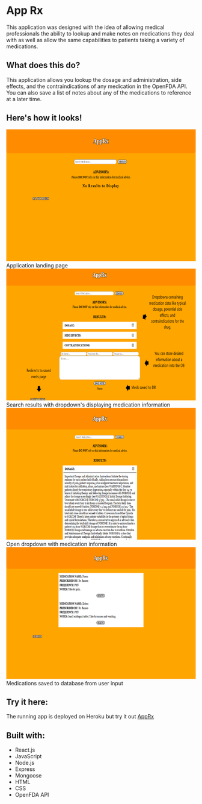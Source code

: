 # App Rx
This application was designed with the idea of allowing medical professionals the ability to lookup and make notes on medications they deal with as well as allow the same capabilities to patients taking a variety of medications. 

## What does this do?
This application allows you lookup the dosage and administration, side effects, and the contraindications of any medication in the OpenFDA API. You can also save a list of notes about any of the medications to reference at a later time.

## Here's how it looks!
<img src="/images/landingPage.png" width="620" height="350">
Application landing page

<img src="/images/searchRes.png" width="620" height="350">
Search results with dropdown's displaying medication information

<img src="/images/searchRes2.png" width="620" height="350">
Open dropdown with medication information

<img src="/images/medRecs.png" width="620" height="350">
Medications saved to database from user input

## Try it here:
The running app is deployed on Heroku but try it out [AppRx](https://apprx.herokuapp.com/)

## Built with:
* React.js
* JavaScript
* Node.js
* Express
* Mongoose
* HTML
* CSS
* OpenFDA API
